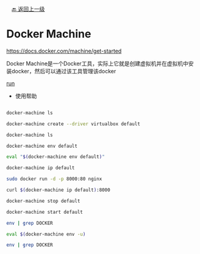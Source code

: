 &emsp;[:back: 返回上一级](/tools/docker/README.md?id=docker-machine)

# Docker Machine

https://docs.docker.com/machine/get-started

Docker Machine是一个Docker工具，实际上它就是创建虚拟机并在虚拟机中安装docker，然后可以通过该工具管理该docker

[run](run.sh ':include :type=code bash')

* 使用帮助

```bash

docker-machine ls

docker-machine create --driver virtualbox default

docker-machine ls

docker-machine env default

eval "$(docker-machine env default)"

docker-machine ip default

sudo docker run -d -p 8000:80 nginx

curl $(docker-machine ip default):8000

docker-machine stop default

docker-machine start default

env | grep DOCKER

eval $(docker-machine env -u)

env | grep DOCKER
```
